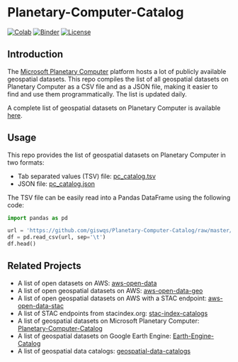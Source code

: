 # Planetary-Computer-Catalog

[![Colab](https://colab.research.google.com/assets/colab-badge.svg)](https://colab.research.google.com/github/giswqs/Planetary-Computer-Catalog/blob/master/pc_catalog.ipynb)
[![Binder](https://mybinder.org/badge_logo.svg)](https://mybinder.org/v2/gh/giswqs/Planetary-Computer-Catalog/HEAD?labpath=pc_catalog.ipynb)
[![License](https://img.shields.io/badge/License-MIT-yellow.svg)](https://opensource.org/licenses/MIT)

## Introduction

The [Microsoft Planetary Computer](https://planetarycomputer.microsoft.com/) platform hosts a lot of publicly available geospatial datasets. This repo compiles the list of all geospatial datasets on Planetary Computer as a CSV file and as a JSON file, making it easier to find and use them programmatically. The list is updated daily.

A complete list of geospatial datasets on Planetary Computer is available [here](https://planetarycomputer.microsoft.com/catalog).

## Usage

This repo provides the list of geospatial datasets on Planetary Computer in two formats:

- Tab separated values (TSV) file: [pc_catalog.tsv](https://github.com/giswqs/Planetary-Computer-Catalog/blob/master/pc_catalog.tsv)
- JSON file: [pc_catalog.json](https://github.com/giswqs/Planetary-Computer-Catalog/blob/master/pc_catalog.json)

The TSV file can be easily read into a Pandas DataFrame using the following code:

```python
import pandas as pd

url = 'https://github.com/giswqs/Planetary-Computer-Catalog/raw/master/pc_catalog.tsv'
df = pd.read_csv(url, sep='\t')
df.head()
```

## Related Projects

- A list of open datasets on AWS: [aws-open-data](https://github.com/giswqs/aws-open-data)
- A list of open geospatial datasets on AWS: [aws-open-data-geo](https://github.com/giswqs/aws-open-data-geo)
- A list of open geospatial datasets on AWS with a STAC endpoint: [aws-open-data-stac](https://github.com/giswqs/aws-open-data-stac)
- A list of STAC endpoints from stacindex.org: [stac-index-catalogs](https://github.com/giswqs/stac-index-catalogs)
- A list of geospatial datasets on Microsoft Planetary Computer: [Planetary-Computer-Catalog](https://github.com/giswqs/Planetary-Computer-Catalog)
- A list of geospatial datasets on Google Earth Engine: [Earth-Engine-Catalog](https://github.com/giswqs/Earth-Engine-Catalog)
- A list of geospatial data catalogs: [geospatial-data-catalogs](https://github.com/giswqs/geospatial-data-catalogs)
